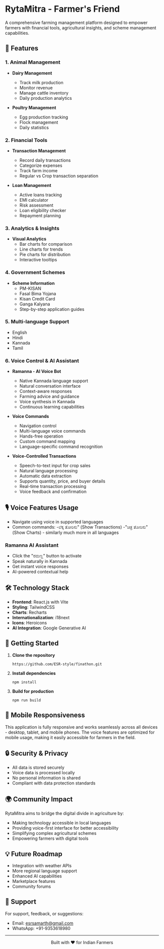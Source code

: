# RytaMitra - Farmer's Friend

A comprehensive farming management platform designed to empower farmers with financial tools, agricultural insights, and scheme management capabilities.

## 🌟 Features

### 1. Animal Management
- **Dairy Management**
  - Track milk production
  - Monitor revenue
  - Manage cattle inventory
  - Daily production analytics

- **Poultry Management**
  - Egg production tracking 
  - Flock management
  - Daily statistics

### 2. Financial Tools
- **Transaction Management**
  - Record daily transactions
  - Categorize expenses
  - Track farm income
  - Regular vs Crop transaction separation

- **Loan Management**
  - Active loans tracking
  - EMI calculator
  - Risk assessment
  - Loan eligibility checker
  - Repayment planning

### 3. Analytics & Insights
- **Visual Analytics**
  - Bar charts for comparison
  - Line charts for trends
  - Pie charts for distribution
  - Interactive tooltips

### 4. Government Schemes
- **Scheme Information**
  - PM-KISAN
  - Fasal Bima Yojana
  - Kisan Credit Card
  - Ganga Kalyana
  - Step-by-step application guides

### 5. Multi-language Support
- English
- Hindi
- Kannada
- Tamil

### 6. Voice Control & AI Assistant
- **Ramanna - AI Voice Bot**
  - Native Kannada language support
  - Natural conversation interface
  - Context-aware responses
  - Farming advice and guidance
  - Voice synthesis in Kannada
  - Continuous learning capabilities

- **Voice Commands**
  - Navigation control
  - Multi-language voice commands
  - Hands-free operation
  - Custom command mapping
  - Language-specific command recognition

- **Voice-Controlled Transactions**
  - Speech-to-text input for crop sales
  - Natural language processing
  - Automatic data extraction
  - Supports quantity, price, and buyer details
  - Real-time transaction processing
  - Voice feedback and confirmation

## 🎙️ Voice Features Usage
  - Navigate using voice in supported languages
  - Common commands:
        -ಲೆಕ್ಕ ತೋರಿಸು" (Show Transactions)
        -"ಚಿತ್ರ ತೋರಿಸು" (Show Charts)
        - similarly much more in all languages
### Ramanna AI Assistant
 - Click the "ರಮಣ್ಣ" button to activate
 - Speak naturally in Kannada
 - Get instant voice responses
 - AI-powered contextual help

## 🛠️ Technology Stack

- **Frontend**: React.js with Vite
- **Styling**: TailwindCSS
- **Charts**: Recharts
- **Internationalization**: i18next
- **Icons**: Heroicons
- **AI Integration**: Google Generative AI

## 🚀 Getting Started

1. **Clone the repository**
   ```
   https://github.com/ESR-style/finathon.git
   ```

2. **Install dependencies**
    ```
    npm install
    ```
3. **Build for production**
    ```
   npm run build
    ```

## 📱 Mobile Responsiveness

This application is fully responsive and works seamlessly across all devices - desktop, tablet, and mobile phones. The voice features are optimized for mobile usage, making it easily accessible for farmers in the field.

## 🔒 Security & Privacy

- All data is stored securely
- Voice data is processed locally
- No personal information is shared
- Compliant with data protection standards

## 🌍 Community Impact

RytaMitra aims to bridge the digital divide in agriculture by:
- Making technology accessible in local languages
- Providing voice-first interface for better accessibility
- Simplifying complex agricultural schemes
- Empowering farmers with digital tools

## 💡 Future Roadmap

- Integration with weather APIs
- More regional language support
- Enhanced AI capabilities
- Marketplace features
- Community forums

## 🤝 Support

For support, feedback, or suggestions:
- Email: esrsamarth@gmail.com
- WhatsApp: +91-9353618980


---

<p align="center">
Built with ❤️ for Indian Farmers
</p>